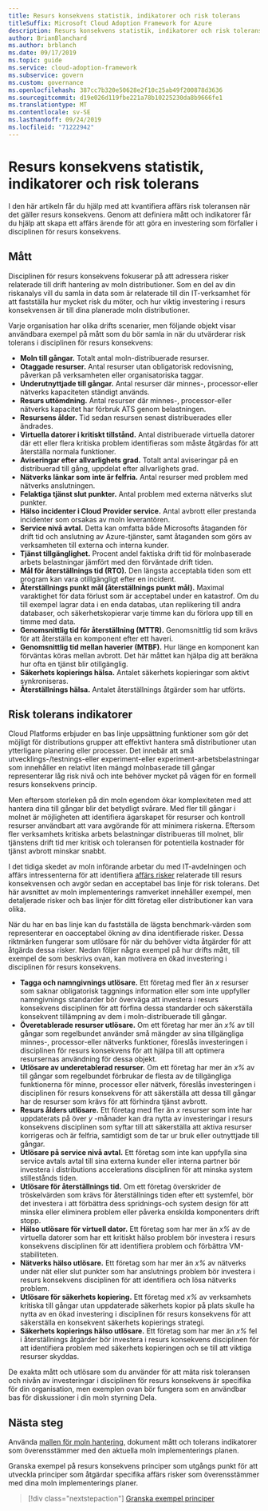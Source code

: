 ```yaml
---
title: Resurs konsekvens statistik, indikatorer och risk tolerans
titleSuffix: Microsoft Cloud Adoption Framework for Azure
description: Resurs konsekvens statistik, indikatorer och risk tolerans
author: BrianBlanchard
ms.author: brblanch
ms.date: 09/17/2019
ms.topic: guide
ms.service: cloud-adoption-framework
ms.subservice: govern
ms.custom: governance
ms.openlocfilehash: 387cc7b320e50628e2f10c25ab49f200878d3636
ms.sourcegitcommit: d19e026d119fbe221a78b10225230da8b9666fe1
ms.translationtype: MT
ms.contentlocale: sv-SE
ms.lasthandoff: 09/24/2019
ms.locfileid: "71222942"
---
```

# <a name="resource-consistency-metrics-indicators-and-risk-tolerance"></a>Resurs konsekvens statistik, indikatorer och risk tolerans

I den här artikeln får du hjälp med att kvantifiera affärs risk toleransen när det gäller resurs konsekvens. Genom att definiera mått och indikatorer får du hjälp att skapa ett affärs ärende för att göra en investering som förfaller i disciplinen för resurs konsekvens.

## <a name="metrics"></a>Mått

Disciplinen för resurs konsekvens fokuserar på att adressera risker relaterade till drift hantering av moln distributioner. Som en del av din riskanalys vill du samla in data som är relaterade till din IT-verksamhet för att fastställa hur mycket risk du möter, och hur viktig investering i resurs konsekvensen är till dina planerade moln distributioner.

Varje organisation har olika drifts scenarier, men följande objekt visar användbara exempel på mått som du bör samla in när du utvärderar risk tolerans i disciplinen för resurs konsekvens:

- **Moln till gångar.** Totalt antal moln-distribuerade resurser.
- **Otaggade resurser.** Antal resurser utan obligatorisk redovisning, påverkan på verksamheten eller organisatoriska taggar.
- **Underutnyttjade till gångar.** Antal resurser där minnes-, processor-eller nätverks kapaciteten ständigt används.
- **Resurs uttömdning.** Antal resurser där minnes-, processor-eller nätverks kapacitet har förbruk ATS genom belastningen.
- **Resursens ålder.** Tid sedan resursen senast distribuerades eller ändrades.
- **Virtuella datorer i kritiskt tillstånd.** Antal distribuerade virtuella datorer där ett eller flera kritiska problem identifieras som måste åtgärdas för att återställa normala funktioner.
- **Aviseringar efter allvarlighets grad.** Totalt antal aviseringar på en distribuerad till gång, uppdelat efter allvarlighets grad.
- **Nätverks länkar som inte är felfria.** Antal resurser med problem med nätverks anslutningen.
- **Felaktiga tjänst slut punkter.** Antal problem med externa nätverks slut punkter.
- **Hälso incidenter i Cloud Provider service.** Antal avbrott eller prestanda incidenter som orsakas av moln leverantören.
- **Service nivå avtal.** Detta kan omfatta både Microsofts åtaganden för drift tid och anslutning av Azure-tjänster, samt åtaganden som görs av verksamheten till externa och interna kunder.
- **Tjänst tillgänglighet.** Procent andel faktiska drift tid för molnbaserade arbets belastningar jämfört med den förväntade drift tiden.
- **Mål för återställnings tid (RTO).** Den längsta acceptabla tiden som ett program kan vara otillgängligt efter en incident.
- **Återställnings punkt mål (återställnings punkt mål).** Maximal varaktighet för data förlust som är acceptabel under en katastrof. Om du till exempel lagrar data i en enda databas, utan replikering till andra databaser, och säkerhetskopierar varje timme kan du förlora upp till en timme med data.
- **Genomsnittlig tid för återställning (MTTR).** Genomsnittlig tid som krävs för att återställa en komponent efter ett haveri.
- **Genomsnittlig tid mellan haverier (MTBF).** Hur länge en komponent kan förväntas köras mellan avbrott. Det här måttet kan hjälpa dig att beräkna hur ofta en tjänst blir otillgänglig.
- **Säkerhets kopierings hälsa.** Antalet säkerhets kopieringar som aktivt synkroniseras.
- **Återställnings hälsa.** Antalet återställnings åtgärder som har utförts.

## <a name="risk-tolerance-indicators"></a>Risk tolerans indikatorer

Cloud Platforms erbjuder en bas linje uppsättning funktioner som gör det möjligt för distributions grupper att effektivt hantera små distributioner utan ytterligare planering eller processer. Det innebär att små utvecklings-/testnings-eller experiment-eller experiment-arbetsbelastningar som innehåller en relativt liten mängd molnbaserade till gångar representerar låg risk nivå och inte behöver mycket på vägen för en formell resurs konsekvens princip.

Men eftersom storleken på din moln egendom ökar komplexiteten med att hantera dina till gångar blir det betydligt svårare. Med fler till gångar i molnet är möjligheten att identifiera ägarskapet för resurser och kontroll resurser användbart att vara avgörande för att minimera riskerna. Eftersom fler verksamhets kritiska arbets belastningar distribueras till molnet, blir tjänstens drift tid mer kritisk och toleransen för potentiella kostnader för tjänst avbrott minskar snabbt.

I det tidiga skedet av moln införande arbetar du med IT-avdelningen och affärs intressenterna för att identifiera [affärs risker](./business-risks.md) relaterade till resurs konsekvensen och avgör sedan en acceptabel bas linje för risk tolerans. Det här avsnittet av moln implementerings ramverket innehåller exempel, men detaljerade risker och bas linjer för ditt företag eller distributioner kan vara olika.

När du har en bas linje kan du fastställa de lägsta benchmark-värden som representerar en oacceptabel ökning av dina identifierade risker. Dessa riktmärken fungerar som utlösare för när du behöver vidta åtgärder för att åtgärda dessa risker. Nedan följer några exempel på hur drifts mått, till exempel de som beskrivs ovan, kan motivera en ökad investering i disciplinen för resurs konsekvens.

- **Tagga och namngivnings utlösare.** Ett företag med fler än _x_ resurser som saknar obligatorisk taggnings information eller som inte uppfyller namngivnings standarder bör överväga att investera i resurs konsekvens disciplinen för att förfina dessa standarder och säkerställa konsekvent tillämpning av dem i moln-distribuerade till gångar.
- **Överetablerade resurser utlösare.** Om ett företag har mer än _x%_ av till gångar som regelbundet använder små mängder av sina tillgängliga minnes-, processor-eller nätverks funktioner, föreslås investeringen i disciplinen för resurs konsekvens för att hjälpa till att optimera resursernas användning för dessa objekt.
- **Utlösare av underetablerad resurser.** Om ett företag har mer än _x%_ av till gångar som regelbundet förbrukar de flesta av de tillgängliga funktionerna för minne, processor eller nätverk, föreslås investeringen i disciplinen för resurs konsekvens för att säkerställa att dessa till gångar har de resurser som krävs för att förhindra tjänst avbrott.
- **Resurs ålders utlösare.** Ett företag med fler än _x_ resurser som inte har uppdaterats på över _y_ -månader kan dra nytta av investeringar i resurs konsekvens disciplinen som syftar till att säkerställa att aktiva resurser korrigeras och är felfria, samtidigt som de tar ur bruk eller outnyttjade till gångar.
- **Utlösare på service nivå avtal.** Ett företag som inte kan uppfylla sina service avtals avtal till sina externa kunder eller interna partner bör investera i distributions accelerations disciplinen för att minska system stillestånds tiden.
- **Utlösare för återställnings tid.** Om ett företag överskrider de tröskelvärden som krävs för återställnings tiden efter ett systemfel, bör det investera i att förbättra dess spridnings-och system design för att minska eller eliminera problem eller påverka enskilda komponenters drift stopp.
- **Hälso utlösare för virtuell dator.** Ett företag som har mer än _x%_ av de virtuella datorer som har ett kritiskt hälso problem bör investera i resurs konsekvens disciplinen för att identifiera problem och förbättra VM-stabiliteten.
- **Nätverks hälso utlösare.** Ett företag som har mer än _x%_ av nätverks under nät eller slut punkter som har anslutnings problem bör investera i resurs konsekvens disciplinen för att identifiera och lösa nätverks problem.
- **Utlösare för säkerhets kopiering.** Ett företag med _x%_ av verksamhets kritiska till gångar utan uppdaterade säkerhets kopior på plats skulle ha nytta av en ökad investering i disciplinen för resurs konsekvens för att säkerställa en konsekvent säkerhets kopierings strategi.
- **Säkerhets kopierings hälso utlösare.** Ett företag som har mer än _x%_ fel i återställnings åtgärder bör investera i resurs konsekvens disciplinen för att identifiera problem med säkerhets kopieringen och se till att viktiga resurser skyddas.

De exakta mått och utlösare som du använder för att mäta risk toleransen och nivån av investeringar i disciplinen för resurs konsekvens är specifika för din organisation, men exemplen ovan bör fungera som en användbar bas för diskussioner i din moln styrning Dela.

## <a name="next-steps"></a>Nästa steg

Använda [mallen för moln hantering](./template.md), dokument mått och tolerans indikatorer som överensstämmer med den aktuella moln implementerings planen.

Granska exempel på resurs konsekvens principer som utgångs punkt för att utveckla principer som åtgärdar specifika affärs risker som överensstämmer med dina moln implementerings planer.

> [!div class="nextstepaction"]
> [Granska exempel principer](./policy-statements.md)
